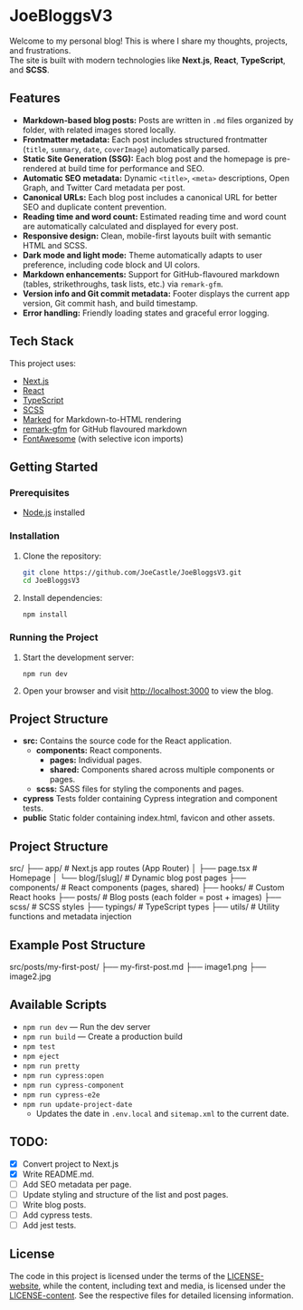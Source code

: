 # JoeBloggsV3

Welcome to my personal blog! This is where I share my thoughts, projects, and frustrations.  
The site is built with modern technologies like **Next.js**, **React**, **TypeScript**, and **SCSS**.

## Features

- **Markdown-based blog posts:** Posts are written in `.md` files organized by folder, with related images stored locally.
- **Frontmatter metadata:** Each post includes structured frontmatter (`title`, `summary`, `date`, `coverImage`) automatically parsed.
- **Static Site Generation (SSG):** Each blog post and the homepage is pre-rendered at build time for performance and SEO.
- **Automatic SEO metadata:** Dynamic `<title>`, `<meta>` descriptions, Open Graph, and Twitter Card metadata per post.
- **Canonical URLs:** Each blog post includes a canonical URL for better SEO and duplicate content prevention.
- **Reading time and word count:** Estimated reading time and word count are automatically calculated and displayed for every post.
- **Responsive design:** Clean, mobile-first layouts built with semantic HTML and SCSS.
- **Dark mode and light mode:** Theme automatically adapts to user preference, including code block and UI colors.
- **Markdown enhancements:** Support for GitHub-flavoured markdown (tables, strikethroughs, task lists, etc.) via `remark-gfm`.
- **Version info and Git commit metadata:** Footer displays the current app version, Git commit hash, and build timestamp.
- **Error handling:** Friendly loading states and graceful error logging.

## Tech Stack

This project uses:

- [Next.js](https://nextjs.org/)
- [React](https://react.dev/)
- [TypeScript](https://www.typescriptlang.org/)
- [SCSS](https://sass-lang.com/)
- [Marked](https://marked.js.org/) for Markdown-to-HTML rendering
- [remark-gfm](https://github.com/remarkjs/remark-gfm) for GitHub flavoured markdown
- [FontAwesome](https://fontawesome.com/) (with selective icon imports)

## Getting Started

### Prerequisites

- [Node.js](https://nodejs.org/) installed

### Installation

1. Clone the repository:

   ```bash
   git clone https://github.com/JoeCastle/JoeBloggsV3.git
   cd JoeBloggsV3
   ```

3. Install dependencies:
   ```
   npm install
   ```

### Running the Project

1. Start the development server:
   ```
   npm run dev
   ```

2. Open your browser and visit [http://localhost:3000](http://localhost:3000) to view the blog.

## Project Structure

- **src:** Contains the source code for the React application.
  - **components:** React components.
    - **pages:** Individual pages.
    - **shared:** Components shared across multiple components or pages.
  - **scss:** SASS files for styling the components and pages.
- **cypress** Tests folder containing Cypress integration and component tests.
- **public**  Static folder containing index.html, favicon and other assets.

## Project Structure

src/
├── app/                 # Next.js app routes (App Router)
│   ├── page.tsx         # Homepage
│   └── blog/[slug]/     # Dynamic blog post pages
├── components/          # React components (pages, shared)
├── hooks/               # Custom React hooks
├── posts/               # Blog posts (each folder = post + images)
├── scss/                # SCSS styles
├── typings/             # TypeScript types
├── utils/               # Utility functions and metadata injection

## Example Post Structure

src/posts/my-first-post/
├── my-first-post.md
├── image1.png
├── image2.jpg

## Available Scripts

- `npm run dev` — Run the dev server
- `npm run build` — Create a production build
- `npm test`
- `npm eject`
- `npm run pretty`
- `npm run cypress:open`
- `npm run cypress-component`
- `npm run cypress-e2e`
- `npm run update-project-date`
   - Updates the date in `.env.local` and `sitemap.xml` to the current date.

## TODO:

- [x] Convert project to Next.js
- [x] Write README.md.
- [ ] Add SEO metadata per page.
- [ ] Update styling and structure of the list and post pages.
- [ ] Write blog posts.
- [ ] Add cypress tests.
- [ ] Add jest tests.

## License

The code in this project is licensed under the terms of the [LICENSE-website](LICENSE-website), while the content, including text and media, is licensed under the [LICENSE-content](LICENSE-content). See the respective files for detailed licensing information.
